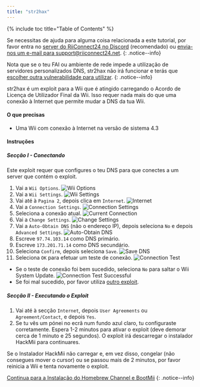 ```yaml
---
title: "str2hax"
---
```


{% include toc title="Table of Contents" %}

Se necessitas de ajuda para alguma coisa relacionada a este tutorial, por favor entra no [server do RiiConnect24 no Discord](https://discord.gg/b4Y7jfD) (recomendado) ou [envia-nos um e-mail para support@riiconnect24.net](mailto:support@riiconnect24.net).
{: .notice--info}

Nota que se o teu FAI ou ambiente de rede impede a utilização de servidores personalizados DNS, str2hax não irá funcionar e terás que [escolher outra vulnerabilidade para utilizar](get-started).
{: .notice--info}

str2hax é um exploit para a Wii que é atingido carregando o Acordo de Licença de Utilizador Final da Wii. Isso requer nada mais do que uma conexão à Internet que permite mudar a DNS da tua Wii.

#### O que precisas

* Uma Wii com conexão à Internet na versão de sistema 4.3

#### Instruções

##### Secção I - Conectando

Este exploit requer que configures o teu DNS para que conectes a um server que contém o exploit.

1. Vai a `Wii Options`. ![Wii Options](/images/RiiConnect24/Internet_1.png)
2. Vai a `Wii Settings`. ![Wii Settings](/images/RiiConnect24/Internet_2.png)
3. Vai até à `Pagina 2`, depois clica em `Internet`. ![Internet](/images/RiiConnect24/Internet_3.png)
4. Vai a `Connection Settings`. ![Connection Settings](/images/RiiConnect24/Internet_4.png)
5. Seleciona a conexão atual. ![Current Connection](/images/RiiConnect24/Internet_5.png)
6. Vai a `Change Settings`. ![Change Settings](/images/RiiConnect24/Internet_6.png)
7. Vai a `Auto-Obtain DNS` (não o endereço IP), depois seleciona `No` e depois `Advanced Settings`. ![Auto-Obtain DNS](/images/RiiConnect24/Internet_7.png)
8. Escreve `97.74.103.14` como DNS primário.
9. Escreve `173.201.71.14` como DNS secundário.
10. Seleciona `Confirm`, depois seleciona `Save`. ![Save DNS](/images/RiiConnect24/Internet_10.png)
11. Seleciona `OK` para efetuar um teste de conexão. ![Connection Test](/images/RiiConnect24/Internet_11.png)
   - Se o teste de conexão foi bem sucedido, seleciona `No` para saltar o Wii System Update. ![Connection Test Successful](/images/RiiConnect24/Internet_12.png)
   - Se foi mal sucedido, por favor utiliza [outro exploit](get-started).

##### Secção II - Executando o Exploit

1. Vai até à secção `Internet`, depois `User Agreements` ou `Agreement/Contact`, e depois `Yes`.
2. Se tu vês um pónei no ecrã num fundo azul claro, tu configuraste corretamente. Espera 1-2 minutos para ativar o exploit (deve demorar cerca de 1 minuto e 25 segundos). O exploit irá descarregar o instalador HackMii para continuares.

Se o Instalador HackMii não carregar e, em vez disso, congelar (não consegues mover o cursor) ou se passou mais de 2 minutos, por favor reinicia a Wii e tenta novamente o exploit.

[Continua para a Instalação do Homebrew Channel e BootMii](hbc)
{: .notice--info}
